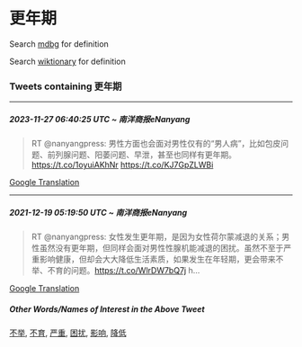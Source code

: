 # 更年期

Search [mdbg](https://www.mdbg.net/chinese/dictionary?page=worddict&wdrst=0&wdqb=更年期) for definition

Search [wiktionary](https://en.wiktionary.org/wiki/更年期) for definition

### Tweets containing 更年期

___
##### 2023-11-27 06:40:25 UTC ~ 南洋商报eNanyang
> RT @nanyangpress: 男性方面也会面对男性仅有的“男人病”，比如包皮问题、前列腺问题、阳萎问题、早泄，甚至也同样有更年期。https://t.co/1oyuiAKhNr https://t.co/KJ7GpZLWBi

[Google Translation](https://translate.google.com/?hi=en&tab=TT&sl=zh-CN&tl=en&op=translate&text=RT+%40nanyangpress%3A+%E7%94%B7%E6%80%A7%E6%96%B9%E9%9D%A2%E4%B9%9F%E4%BC%9A%E9%9D%A2%E5%AF%B9%E7%94%B7%E6%80%A7%E4%BB%85%E6%9C%89%E7%9A%84%E2%80%9C%E7%94%B7%E4%BA%BA%E7%97%85%E2%80%9D%EF%BC%8C%E6%AF%94%E5%A6%82%E5%8C%85%E7%9A%AE%E9%97%AE%E9%A2%98%E3%80%81%E5%89%8D%E5%88%97%E8%85%BA%E9%97%AE%E9%A2%98%E3%80%81%E9%98%B3%E8%90%8E%E9%97%AE%E9%A2%98%E3%80%81%E6%97%A9%E6%B3%84%EF%BC%8C%E7%94%9A%E8%87%B3%E4%B9%9F%E5%90%8C%E6%A0%B7%E6%9C%89%E6%9B%B4%E5%B9%B4%E6%9C%9F%E3%80%82https%3A%2F%2Ft.co%2F1oyuiAKhNr+https%3A%2F%2Ft.co%2FKJ7GpZLWBi)
___
##### 2021-12-19 05:19:50 UTC ~ 南洋商报eNanyang
> RT @nanyangpress: 女性发生更年期，是因为女性荷尔蒙减退的关系；男性虽然没有更年期，但同样会面对男性性腺机能减退的困扰。虽然不至于严重影响健康，但却会大大降低生活素质，如果发生在年轻期，更会带来不举、不育的问题。https://t.co/WlrDW7bQ7j h…

[Google Translation](https://translate.google.com/?hi=en&tab=TT&sl=zh-CN&tl=en&op=translate&text=RT+%40nanyangpress%3A+%E5%A5%B3%E6%80%A7%E5%8F%91%E7%94%9F%E6%9B%B4%E5%B9%B4%E6%9C%9F%EF%BC%8C%E6%98%AF%E5%9B%A0%E4%B8%BA%E5%A5%B3%E6%80%A7%E8%8D%B7%E5%B0%94%E8%92%99%E5%87%8F%E9%80%80%E7%9A%84%E5%85%B3%E7%B3%BB%EF%BC%9B%E7%94%B7%E6%80%A7%E8%99%BD%E7%84%B6%E6%B2%A1%E6%9C%89%E6%9B%B4%E5%B9%B4%E6%9C%9F%EF%BC%8C%E4%BD%86%E5%90%8C%E6%A0%B7%E4%BC%9A%E9%9D%A2%E5%AF%B9%E7%94%B7%E6%80%A7%E6%80%A7%E8%85%BA%E6%9C%BA%E8%83%BD%E5%87%8F%E9%80%80%E7%9A%84%E5%9B%B0%E6%89%B0%E3%80%82%E8%99%BD%E7%84%B6%E4%B8%8D%E8%87%B3%E4%BA%8E%E4%B8%A5%E9%87%8D%E5%BD%B1%E5%93%8D%E5%81%A5%E5%BA%B7%EF%BC%8C%E4%BD%86%E5%8D%B4%E4%BC%9A%E5%A4%A7%E5%A4%A7%E9%99%8D%E4%BD%8E%E7%94%9F%E6%B4%BB%E7%B4%A0%E8%B4%A8%EF%BC%8C%E5%A6%82%E6%9E%9C%E5%8F%91%E7%94%9F%E5%9C%A8%E5%B9%B4%E8%BD%BB%E6%9C%9F%EF%BC%8C%E6%9B%B4%E4%BC%9A%E5%B8%A6%E6%9D%A5%E4%B8%8D%E4%B8%BE%E3%80%81%E4%B8%8D%E8%82%B2%E7%9A%84%E9%97%AE%E9%A2%98%E3%80%82https%3A%2F%2Ft.co%2FWlrDW7bQ7j+h%E2%80%A6)
##### Other Words/Names of Interest in the Above Tweet
[不举](不举.md), [不育](不育.md), [严重](严重.md), [困扰](困扰.md), [影响](影响.md), [降低](降低.md)
